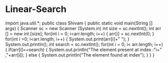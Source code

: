 # Linear-Search
import java.util.*;
public class Shivam
{
public static void main(String [] args)
{
Scanner sc = new Scanner (System.in)
int size = sc.nextInt();
int arr [] = new int [size];
for(int i = 0; i<arr.length; i++)
{
arr[i] = sc.nextInt(0;
}
for(int i =0; i<arr.length; i++)
{
System.out.print(arr[i]+" ");
}
System.out.println();
int search = sc.nextInt();
for(int i = 0; i< arr.length; i++)
{
if(arr[i]==search)
{
System.out.println("The element present at index :"i+" ,"+arr[i]);
}
else
{
System.out.println("The element found at index");
}
}
}

